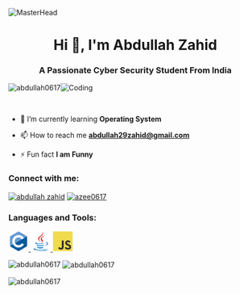 ![MasterHead](https://img.freepik.com/premium-photo/metaverse-city-cyberpunk-concept-3d-render_84831-968.jpg?w=2000)
<h1 align="center">Hi 👋, I'm Abdullah Zahid</h1>
<h3 align="center">A Passionate Cyber Security Student From India</h3>
<img align="right" alt="Coding" width="400" src="https://i.pinimg.com/originals/35/f5/91/35f5911b6761ecd292e0ee9b8596b69f.gif">
<p align="left"> <img src="https://komarev.com/ghpvc/?username=abdullah0617&label=Profile%20views&color=0e75b6&style=flat" alt="abdullah0617" /> </p>

<p align="left"> <a href="https://twitter.com/" target="blank"><img src="https://img.shields.io/twitter/follow/?logo=twitter&style=for-the-badge" alt="" /></a> </p>

- 🌱 I’m currently learning **Operating System**

- 📫 How to reach me **abdullah29zahid@gmail.com**

- ⚡ Fun fact **I am Funny**

<h3 align="left">Connect with me:</h3>
<p align="left">
<a href="https://linkedin.com/in/abdullah zahid" target="blank"><img align="center" src="https://raw.githubusercontent.com/rahuldkjain/github-profile-readme-generator/master/src/images/icons/Social/linked-in-alt.svg" alt="abdullah zahid" height="30" width="40" /></a>
<a href="https://instagram.com/azee0617" target="blank"><img align="center" src="https://raw.githubusercontent.com/rahuldkjain/github-profile-readme-generator/master/src/images/icons/Social/instagram.svg" alt="azee0617" height="30" width="40" /></a>
</p>

<h3 align="left">Languages and Tools:</h3>
<p align="left"> <a href="https://www.cprogramming.com/" target="_blank" rel="noreferrer"> <img src="https://raw.githubusercontent.com/devicons/devicon/master/icons/c/c-original.svg" alt="c" width="40" height="40"/> </a> <a href="https://www.java.com" target="_blank" rel="noreferrer"> <img src="https://raw.githubusercontent.com/devicons/devicon/master/icons/java/java-original.svg" alt="java" width="40" height="40"/> </a> <a href="https://developer.mozilla.org/en-US/docs/Web/JavaScript" target="_blank" rel="noreferrer"> <img src="https://raw.githubusercontent.com/devicons/devicon/master/icons/javascript/javascript-original.svg" alt="javascript" width="40" height="40"/> </a> </p>

<p><img align="left" src="https://github-readme-stats.vercel.app/api/top-langs?username=abdullah0617&show_icons=true&locale=en&layout=compact" alt="abdullah0617" /></p>

<p>&nbsp;<img align="center" src="https://github-readme-stats.vercel.app/api?username=abdullah0617&show_icons=true&locale=en" alt="abdullah0617" /></p>

<p><img align="center" src="https://github-readme-streak-stats.herokuapp.com/?user=abdullah0617&" alt="abdullah0617" /></p>
